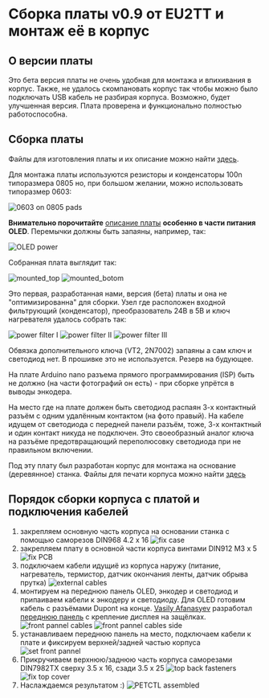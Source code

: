 # Сборка платы v0.9 от EU2TT и монтаж её в корпус
## О версии платы
Это бета версия платы не очень удобная для монтажа и впихивания в корпус. Также, не удалось скомпановать корпус так чтобы можно было подключать USB кабель не разбирая корпуса. Возможно, будет улучшенная версия. Плата проверена и функционально полностью работоспособна. 

## Сборка платы
Файлы для изготовления платы и их описание можно найти [здесь](../PCB/EU2TT/README.MD).

Для монтажа платы используются резисторы и конденсаторы 100n типоразмера 0805 но, при большом желании, можно использовать типоразмер 0603:

![0603 on 0805 pads](IMG/0603_on_0805_pads.jpg)

**Внимательно порочитайте** [описание платы](../PCB/EU2TT/README.MD) **особенно в части питания OLED**. Перемычки должны быть запаяны, например, так:

![OLED power](IMG/OLED_power.jpg)

Собранная плата выглядит так:

![mounted_top](IMG/PCB_assembled_top.jpg)
![mounted_botom](IMG/PCB_assembled_bottom.jpg)

Это первая, разработанная нами, версия (бета) платы и она не "оптимизированна" для сборки. Узел где расположен входной фильтрующий (конденсатор), преобразователь 24В в 5В и ключ нагревателя удалось собрать так:

![power filter I](IMG/power_filter_I.jpg)
![power filter II](IMG/power_filter_II.jpg)
![power filter III](IMG/power_filter_III.jpg)

Обвязка дополнительного ключа (VT2, 2N7002) запаяны а сам ключ и светодиод нет. В прошивке это не используется. Резерв на будующее.

На плате Arduino nano разъема прямого программирования (ISP) быть не должно (на части фотографий он есть) - при сборке упрётся в выводы энкодера.

На место где на плате должен быть светодиод распаян 3-х контактный разъём с одним удалённым контактом (на фото правый). На кабеле идущем от светодиода с передней панели разъём, тоже, 3-х контактный и один контакт никуда не подключен. Это своеобразный аналог ключа на разъёме предотвращающий переполюсовку светодиода при не правильном включении.

Под эту плату был разработан корпус для монтажа на основание (деревянное) станка. Файлы для печати корпуса можно найти [здесь](3D_models/)

## Порядок сборки корпуса c платой и подключения кабелей
1. закрепляем основную часть корпуса на основании станка с помощью саморезов DIN968 4.2 x 16
![fix case](IMG/fix_case.jpg)
2. закрепляем плату в основной части корпуса винтами DIN912 M3 x 5
![fix PCB](IMG/fix_PCB.jpg)
3. подключаем кабели идущиё из корпуса наружу (питание, нагреватель, термистор, датчик окончания ленты, датчик обрыва прутка)
![external cables](IMG/external_cables.jpg)
4. монтируем на переднюю панель OLED, энкодер и светодиод и припаиваем кабели к энкодеру и светодиоду. Для OLED готовим кабель с разъёмами Dupont на конце. [Vasily Afanasyev](https://github.com/h4lf) разработал [переднюю панель](https://github.com/mvbasov/PETCTL/tree/github/PCB_V09_assembly/3D_models/PETCTL_09PCB_case_V7-Front-ModLatch) с крепление дисплея на защёлках.
![front pannel cables](IMG/front_pannel_cables.jpg)
![front pannel cables side](IMG/front_pannel_cables_side.jpg)
5. устанавливаем переднюю панель на место, подключаем кабели к плате и фиксируем верхней/задней частью корпуса
![set front pannel](IMG/set_front_pannel.jpg)
6. Прикручиваем верхнюю/заднюю часть корпуса саморезами DIN7982TX сверху 3.5 x 16, сзади 3.5 x 25
![top back fasteners](IMG/top_back_fasteners.jpg)
![fix top cover](IMG/fix_top_cover.jpg)
7. Наслаждаемся результатом :)
![PETCTL assembled](IMG/PETCTL_assembled.jpg)
